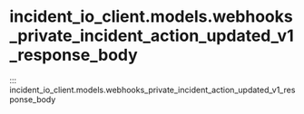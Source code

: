 # incident_io_client.models.webhooks_private_incident_action_updated_v1_response_body

::: incident_io_client.models.webhooks_private_incident_action_updated_v1_response_body